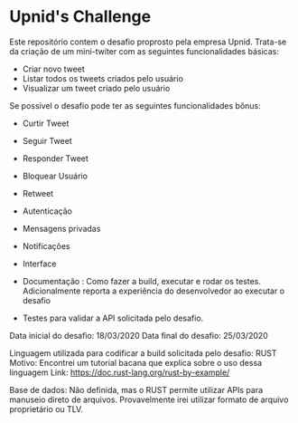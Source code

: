 # Upnid's Challenge

Este repositório contem o desafio proprosto pela empresa Upnid. Trata-se da criação de um mini-twiter com as seguintes funcionalidades básicas:

* Criar novo tweet
* Listar todos os tweets criados pelo usuário
* Visualizar um tweet criado pelo usuário

Se possível o desafio pode ter as seguintes funcionalidades bônus:

* Curtir Tweet
* Seguir Tweet
* Responder Tweet
* Bloquear Usuário
* Retweet
* Autenticação
* Mensagens privadas
* Notificações
* Interface
* Documentação : Como fazer a build, executar e rodar os testes. Adicionalmente reporta a experiência do desenvolvedor ao executar o desafio

* Testes para validar a API solicitada pelo desafio.

Data inicial do desafio: 18/03/2020
Data final   do desafio: 25/03/2020

Linguagem utilizada para codificar a build solicitada pelo desafio: RUST
Motivo: Encontrei um tutorial bacana que explica sobre o uso dessa linguagem
Link: https://doc.rust-lang.org/rust-by-example/

Base de dados: Não definida, mas o RUST permite utilizar APIs para manuseio direto de arquivos. Provavelmente irei utilizar formato de arquivo proprietário ou TLV.


